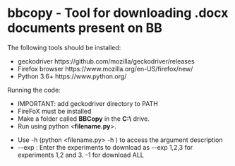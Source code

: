 # bbcopy - Tool for downloading .docx documents present on BB
The following tools should be installed:
<ul>
<li>geckodriver https://github.com/mozilla/geckodriver/releases</li>
<li>Firefox browser https://www.mozilla.org/en-US/firefox/new/</li>
<li>Python 3.6+ https://www.python.org/</li>
</ul>
Running the code:
<ul>
<li>IMPORTANT: add geckodriver directory to PATH</li>
<li>FireFoX must be installed</li>
<li>Make a folder called <strong>BBCopy</strong> in the <strong>C:\</strong> drive.</li>
<li>Run using python &lt<strong>filename.py</strong>&gt.</li>
</ul>
<ul>
<li>Use -h (python &ltfilename.py&gt -h ) to access the argument description</li>
<li>--exp : Enter the experiments to download as --exp 1,2,3 for experiments 1,2 and 3. -1 for download ALL</li>
</ul>
